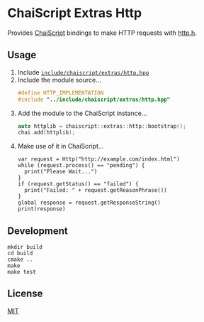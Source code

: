 # ChaiScript Extras Http

Provides [ChaiScript](https://github.com/ChaiScript/ChaiScript) bindings to make HTTP requests with [http.h](https://github.com/mattiasgustavsson/libs/blob/master/docs/http.md).

## Usage

1. Include [`include/chaiscript/extras/http.hpp`](include/chaiscript/extras/curl.hpp)
2. Include the module source...
    ```cpp
    #define HTTP_IMPLEMENTATION
    #include "../include/chaiscript/extras/http.hpp"
    ```
3. Add the module to the ChaiScript instance...
    ```cpp
    auto httplib = chaiscript::extras::http::bootstrap();
    chai.add(httplib);
    ```
4. Make use of it in ChaiScript...
    ``` chaiscript
    var request = Http("http://example.com/index.html")
    while (request.process() == "pending") {
      print("Please Wait...")
    }
    if (request.getStatus() == "failed") {
      print("Failed: " + request.getReasonPhrase())
    }
    global response = request.getResponseString()
    print(response)
    ```

## Development

```
mkdir build
cd build
cmake ..
make
make test
```

## License

[MIT](LICENSE)
